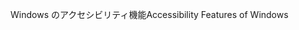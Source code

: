 <span data-ttu-id="821fa-101">Windows のアクセシビリティ機能</span><span class="sxs-lookup"><span data-stu-id="821fa-101">Accessibility Features of Windows</span></span>